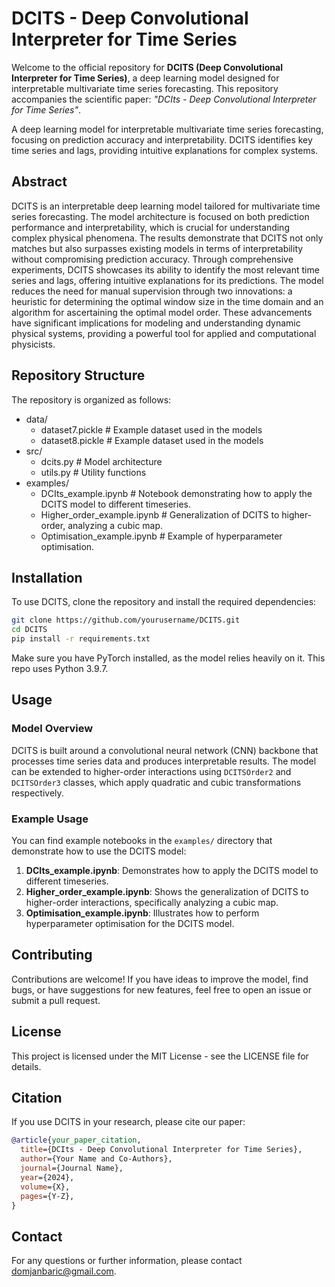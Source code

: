 # DCITS - Deep Convolutional Interpreter for Time Series

Welcome to the official repository for **DCITS (Deep Convolutional Interpreter for Time Series)**, a deep learning model designed for interpretable multivariate time series forecasting. This repository accompanies the scientific paper: *"DCIts - Deep Convolutional Interpreter for Time Series"*.

A deep learning model for interpretable multivariate time series forecasting, focusing on prediction accuracy and interpretability. DCITS identifies key time series and lags, providing intuitive explanations for complex systems.

## Abstract

DCITS is an interpretable deep learning model tailored for multivariate time series forecasting. The model architecture is focused on both prediction performance and interpretability, which is crucial for understanding complex physical phenomena. The results demonstrate that DCITS not only matches but also surpasses existing models in terms of interpretability without compromising prediction accuracy. Through comprehensive experiments, DCITS showcases its ability to identify the most relevant time series and lags, offering intuitive explanations for its predictions. The model reduces the need for manual supervision through two innovations: a heuristic for determining the optimal window size in the time domain and an algorithm for ascertaining the optimal model order. These advancements have significant implications for modeling and understanding dynamic physical systems, providing a powerful tool for applied and computational physicists.

## Repository Structure

The repository is organized as follows:
- data/
  - dataset7.pickle  # Example dataset used in the models
  - dataset8.pickle  # Example dataset used in the models
- src/
  - dcits.py         # Model architecture
  - utils.py         # Utility functions
- examples/
  - DCIts_example.ipynb           # Notebook demonstrating how to apply the DCITS model to different timeseries.
  - Higher_order_example.ipynb    # Generalization of DCITS to higher-order, analyzing a cubic map.
  - Optimisation_example.ipynb    # Example of hyperparameter optimisation.

## Installation

To use DCITS, clone the repository and install the required dependencies:

```bash
git clone https://github.com/yourusername/DCITS.git
cd DCITS
pip install -r requirements.txt
```

Make sure you have PyTorch installed, as the model relies heavily on it.
This repo uses Python 3.9.7.

## Usage

### Model Overview

DCITS is built around a convolutional neural network (CNN) backbone that processes time series data and produces interpretable results. The model can be extended to higher-order interactions using `DCITSOrder2` and `DCITSOrder3` classes, which apply quadratic and cubic transformations respectively.

### Example Usage

You can find example notebooks in the `examples/` directory that demonstrate how to use the DCITS model:

1. **DCIts_example.ipynb**: Demonstrates how to apply the DCITS model to different timeseries.
2. **Higher_order_example.ipynb**: Shows the generalization of DCITS to higher-order interactions, specifically analyzing a cubic map.
3. **Optimisation_example.ipynb**: Illustrates how to perform hyperparameter optimisation for the DCITS model.

## Contributing

Contributions are welcome! If you have ideas to improve the model, find bugs, or have suggestions for new features, feel free to open an issue or submit a pull request.

## License

This project is licensed under the MIT License - see the LICENSE file for details.

## Citation

If you use DCITS in your research, please cite our paper:
```bibtex
@article{your_paper_citation,
  title={DCIts - Deep Convolutional Interpreter for Time Series},
  author={Your Name and Co-Authors},
  journal={Journal Name},
  year={2024},
  volume={X},
  pages={Y-Z},
}
```

## Contact

For any questions or further information, please contact domjanbaric@gmail.com.